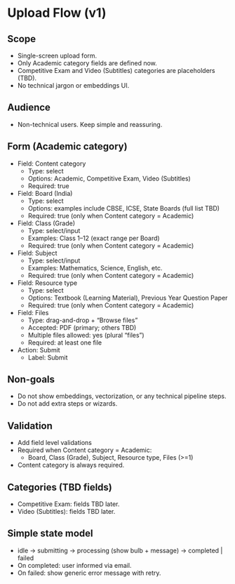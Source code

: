 # Upload Flow (v1)

## Scope
- Single-screen upload form.
- Only Academic category fields are defined now.
- Competitive Exam and Video (Subtitles) categories are placeholders (TBD).
- No technical jargon or embeddings UI.

## Audience
- Non-technical users. Keep simple and reassuring.

## Form (Academic category)
- Field: Content category
  - Type: select
  - Options: Academic, Competitive Exam, Video (Subtitles)
  - Required: true
- Field: Board (India)
  - Type: select
  - Options: examples include CBSE, ICSE, State Boards (full list TBD)
  - Required: true (only when Content category = Academic)
- Field: Class (Grade)
  - Type: select/input
  - Examples: Class 1–12 (exact range per Board)
  - Required: true (only when Content category = Academic)
- Field: Subject
  - Type: select/input
  - Examples: Mathematics, Science, English, etc.
  - Required: true (only when Content category = Academic)
- Field: Resource type
  - Type: select
  - Options: Textbook (Learning Material), Previous Year Question Paper
  - Required: true (only when Content category = Academic)
- Field: Files
  - Type: drag-and-drop + “Browse files”
  - Accepted: PDF (primary; others TBD)
  - Multiple files allowed: yes (plural “files”)
  - Required: at least one file
- Action: Submit
  - Label: Submit

## Non-goals
- Do not show embeddings, vectorization, or any technical pipeline steps.
- Do not add extra steps or wizards.

## Validation
- Add field level validations
- Required when Content category = Academic:
  - Board, Class (Grade), Subject, Resource type, Files (>=1)
- Content category is always required.

## Categories (TBD fields)
- Competitive Exam: fields TBD later.
- Video (Subtitles): fields TBD later.

## Simple state model
- idle → submitting → processing (show bulb + message) → completed | failed
- On completed: user informed via email.
- On failed: show generic error message with retry.
